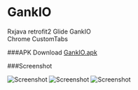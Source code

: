 # GankIO
Rxjava  retrofit2  Glide  GankIO <br/>
Chrome CustomTabs 

###APK Download
[GankIO.apk](https://github.com/haohaozaici/GankIO/blob/master/Screenshot/gankIO.apk?raw=true)

###Screenshot

![Screenshot](https://raw.githubusercontent.com/haohaozaici/GankIO/master/Screenshot/Screenshot_20160927-174406.png)
![Screenshot](https://raw.githubusercontent.com/haohaozaici/GankIO/master/Screenshot/Screenshot_20160927-174414.png)
![Screenshot](https://raw.githubusercontent.com/haohaozaici/GankIO/master/Screenshot/Screenshot_20160927-174449.png)


